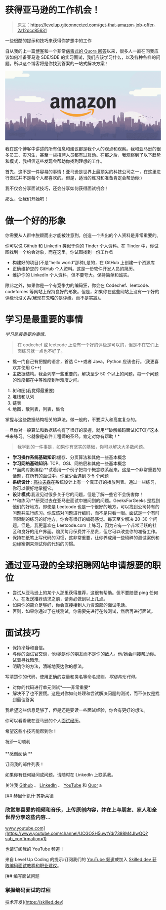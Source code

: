 # 获得亚马逊的工作机会！

> 原文：<https://levelup.gitconnected.com/get-that-amazon-job-offer-2a12dcc85631>

一些很酷的提示和技巧来获得你梦想中的工作

自从我的上一篇[博客](https://blog.usejournal.com/my-journey-through-engineering-27157303916e)和一个非常[病毒式的 Quora 回答](https://www.quora.com/profile/Hrishikesh-Suslade)以来，很多人一直在问我应该如何准备亚马逊 SDE/SDE 的实习面试，我们应该学习什么，以及各种各样的问题。所以这个博客将是你找到答案的一站式解决方案！

![](img/d9fb595f472574492164db53c3eeda3a.png)

我在这个博客中讲述的所有信息和建议都是我个人的观点和观察。我和亚马逊的很多员工、实习生，甚至一些招聘人员都有过互动。在那之后，我观察到了以下趋势和模式，我相信这些发现会帮助你找到理想的工作。

首先，这不是一件容易的事情！亚马逊是世界上最顶尖的科技公司之一，在这里进行面试并不是每个人都喜欢的。但是，适当的练习和准备肯定会帮助你:)

我不仅会分享面试技巧，还会分享如何获得面试机会！

那么，让我们开始吧！

# 做一个好的形象

你需要从人群中脱颖而出才能被注意到，创造一个杰出的个人资料是非常重要的。

你可以说 Github 和 LinkedIn 类似于你的 Tinder 个人资料。在 Tinder 中，你试图找到一个约会对象，而在这里，你试图找到一份工作😉

*   构建好的项目(不是“hello world”那种),是的，在 GitHub 上创建一个资源库
*   正确维护您的 GitHub 个人资料。这是一份软件开发人员的简历。
*   维护你的 LinkedIn 个人资料，但不要夸大。保持简单和诚实。

除此之外，如果你是一个有竞争力的编码狂，你会在 Codechef、leetcode、codeforces 等网站上保持良好的形象。但是，如果你在这些网站上没有一个好的评级也没关系(我现在忽略的是评级，而不是实践)。

# 学习是最重要的事情

*学习是最重要的事情。*

> 在 codechef 或 leetcode 上没有一个好的评级是可以的，但是不在它们上面练习就一点也不好了。

*   挑一门自己有把握的语言，首选 C++或者 Java，Python 应该也行。(我更喜欢并使用 C++)
*   主数据结构。我会列举一些重要的。解决至少 50 个以上的问题，每一个问题的难度都在中等难度到半难度之间。

1.  树和图(我觉得最重要)
2.  堆栈和队列
3.  链表
4.  地图，散列表，列表，集合

掌握与这些数据结构相关的算法。做一般的，不要深入和高度复杂的。

一旦你对一般算法和数据结构有了很好的掌握，就用*“破解编码面试(CTCI)”这本书来练习。它就像是软件工程师的圣经。肯定对你有帮助！*

> 我学到的一件事是，如果你有坚实的基础，你可以解决大多数问题。

*   **学习操作系统基础知识**:缓存、分页算法和其他一些基本概念
*   **学习网络基础知识:** TCP、OSI、网络层和其他一些基本概念
*   **面向对象编程:**试着用一个例子把每个概念联系起来。这是一个非常重要的话题，在所有的面试中，你至少会遇到 3-5 个问题
*   **系统设计** : [高拉夫森](https://www.youtube.com/watch?v=quLrc3PbuIw&list=PLMCXHnjXnTnvo6alSjVkgxV-VH6EPyvoX)在系统设计上有一个真正好的播放列表。通过一些练习，你可以很好地掌握它。
*   **设计模式**:我没见过很多关于它的问题，但是了解一些它不会伤害你！
*   **和练习:**研究过去在亚马逊面试中被问到的问题。GeeksForGeeks 是找到他们的好地方。即使是 Leetcode 也是一个很好的地方，可以找到公司特有的问题并进行练习。你应该对问题进行编码，而不是只看一眼。面试是一个有时间限制的练习的好地方，你会有很好的编码感觉。每天至少解决 20-30 个问题。但是，我更喜欢在 Leetcode.com 上练习，因为它有一个非常活跃的社区和良好的用户界面。购买每月保费并不昂贵，但它可以改变你的准备工作。
*   保持在纸笔上写代码的习惯，这非常重要，让你养成用一些琐碎的测试案例和边缘案例来测试你的代码的习惯。

# 通过亚马逊的全球招聘网站申请想要的职位

*   尝试从亚马逊上的某个人那里获得推荐，这很有帮助。但不要随便 ping 任何人。在发送推荐请求之前，请务必做到以上几点。
*   如果你的简介足够好，你会直接接到人力资源部的面试电话。
*   否则，如果你通过了在线测试，你需要先进行在线测试，然后再进行面试。

# 面试技巧

*   保持冷静和自信。
*   与你的面试官交谈，他/她是你的朋友而不是你的敌人。他/她会间接帮助你。试着寻找暗示。
*   明确你的方法，清晰地表达你的想法。

写清楚你的代码，使用正确的变量和类名等命名规则。*写结构化代码。*

*   对你的代码进行单元测试*——非常重要*
*   解决不了也不要慌。这是对你如何处理和尝试解决问题的测试，而不仅仅是找到最佳答案

我希望这些信息足够了，但是还是要读一些面试经验，你会有更好的想法。

你可以看看我在亚马逊的个人[面试经历](https://bit.ly/amzInterviewExp)。

希望这些小技巧能帮到你！

祝✌️一切顺利

**感谢阅读 **

订阅我的邮件列表！

如果你有任何疑问或问题，请随时在 LinkedIn 上联系我。

关注我 [Github](https://github.com/hash84) 、 [LinkedIn](https://in.linkedin.com/in/hrishikesh-suslade) 、 [YouTube](https://www.youtube.com/channel/UCGOSH5uwtYdr7398M4JIwQQ) 和 [Quor](https://www.quora.com/profile/Hrishikesh-Suslade) a

[](https://www.youtube.com/channel/UCGOSH5uwtYdr7398M4JIwQQ?sub_confirmation=1) [## 赫里什凯什·苏斯莱德

### 欣赏您喜爱的视频和音乐，上传原创内容，并在上与朋友、家人和全世界分享这些内容…

www.youtube.com](https://www.youtube.com/channel/UCGOSH5uwtYdr7398M4JIwQQ?sub_confirmation=1) 

也请订阅我的 YouTube 频道！

来自 Level Up Coding 的提示:订阅我们的 [YouTube 频道](https://www.youtube.com/channel/UC3v9kBR_ab4UHXXdknz8Fbg?sub_confirmation=1)或加入 [Skilled.dev 获取编码面试教程和职业建议](https://skilled.dev)。

[](https://skilled.dev) [## 编写面试问题

### 掌握编码面试的过程

技术开发](https://skilled.dev)